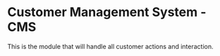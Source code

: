 # Customer Management System - CMS

This is the module that will handle all customer actions and interaction. 